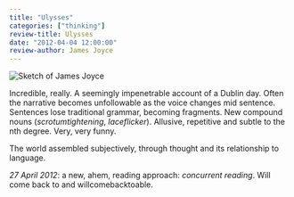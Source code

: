 ```yaml
---
title: "Ulysses"
categories: ["thinking"]
review-title: Ulysses
date: "2012-04-04 12:00:00"
review-author: James Joyce
---
```



![Sketch of James Joyce](https://upload.wikimedia.org/wikipedia/commons/4/4f/Djuna_Barnes_-_Joyce.gif)

Incredible, really. A seemingly impenetrable account of a Dublin day. Often the narrative becomes unfollowable as the voice changes mid sentence. Sentences lose traditional grammar, becoming fragments. New compound nouns (_scrotumtightening_, _laceflicker_). Allusive, repetitive and subtle to the nth degree. Very, very funny.

The world assembled subjectively, through thought and its relationship to language.

_27 April 2012_: a new, ahem, reading approach: _concurrent reading_. Will come back to and willcomebacktoable.
